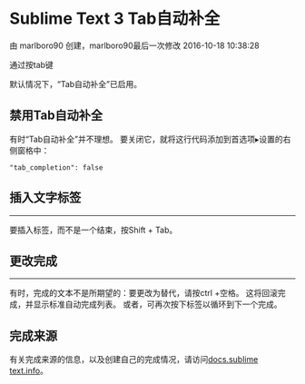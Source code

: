 # Sublime Text 3 Tab自动补全

由 marlboro90 创建，marlboro90最后一次修改 2016-10-18 10:38:28

通过按tab键

默认情况下，“Tab自动补全”已启用。

## 禁用Tab自动补全

有时“Tab自动补全”并不理想。 要关闭它，就将这行代码添加到首选项▸设置的右侧窗格中：

```
"tab_completion": false
```

## 插入文字标签

------

要插入标签，而不是一个结束，按Shift + Tab。

## 更改完成

------

有时，完成的文本不是所期望的：要更改为替代，请按ctrl +空格。 这将回滚完成，并显示标准自动完成列表。
或者，可再次按下标签以循环到下一个完成。

## 完成来源

有关完成来源的信息，以及创建自己的完成情况，请访问[docs.sublime text.info](http://docs.sublimetext.info/en/latest/extensibility/completions.html)。